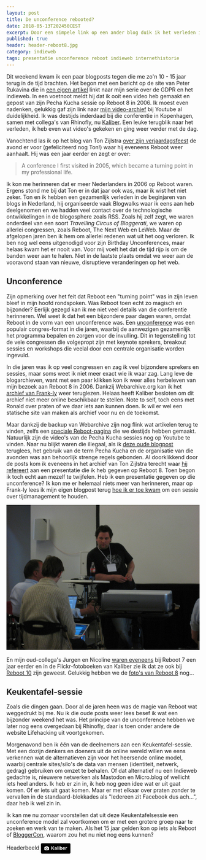 ```yaml
---
layout: post
title: De unconference rebooted?
date: 2018-05-13T202450CEST
excerpt: Door een simpele link op een ander blog duik ik het verleden in. En denk ik na over de toekomst. 
published: true
header: header-reboot8.jpg
category: indieweb
tags: presentatie unconference reboot indieweb internethistorie
---
```

Dit weekend kwam ik een paar blogposts tegen die me zo'n 10 - 15 jaar terug in de tijd brachten. Het begon met een bericht op de site van Peter Rukavina die in [een eigen artikel](https://ruk.ca/content/gdpr-and-personal-weblogs) linkt naar mijn serie over de GDPR en het indieweb. In een voetnoot meldt hij dat ik ooit een video heb gemaakt en gepost van zijn Pecha Kucha sessie op Reboot 8 in 2006. Ik moest even nadenken, gelukkig gaf zijn link naar [mijn video-archief](https://www.youtube.com/view_play_list?p=548A0D4120498725) bij Youtube al duidelijkheid. Ik was destijds inderdaad bij die conferentie in Kopenhagen, samen met collega's van Rhinofly, nu [Kaliber](https://kaliber.net). Een leuke terugblik naar het verleden, ik heb even wat video's gekeken en ging weer verder met de dag. 

Vanochtend las ik op het blog van Ton Zijlstra [over zijn verjaardagsfeest](https://www.zylstra.org/blog/2018/05/3893/) de avond er voor (gefeliciteerd nog Ton!) waar hij eveneens Reboot weer aanhaalt. Hij was een jaar eerder en zegt er over:

> A conference I first visited in 2005, which became a turning point in my professional life.

Ik kon me herinneren dat er meer Nederlanders in 2006 op Reboot waren. Ergens stond me bij dat Ton er in dat jaar ook was, maar ik wist het niet zeker. Ton en ik hebben een gezamenlijk verleden in de beginjaren van blogs in Nederland, hij organiseerde vaak Blogwalks waar ik eens aan heb deelgenomen en we hadden veel contact over de technologische ontwikkelingen in de blogosphere zoals RSS. Zoals hij zelf zegt, we waren onderdeel van een soort *Travelling Circus of Bloggerati*, we waren op allerlei congressen, zoals Reboot, The Next Web en LeWeb. 
Maar de afgelopen jaren ben ik hem om allerlei redenen wat uit het oog verloren. Ik ben nog wel eens uitgenodigd voor zijn Birthday Unconferences, maar helaas kwam het er nooit van. Voor mij voelt het dat de tijd rijp is om de banden weer aan te halen. Niet in de laatste plaats omdat we weer aan de vooravond staan van nieuwe, disruptieve veranderingen op het web. 

## Unconference
Zijn opmerking over het feit dat Reboot een "turning point" was in zijn leven bleef in mijn hoofd rondspoken. Was Reboot toen echt zo magisch en bijzonder? Eerlijk gezegd kan ik me niet veel details van die conferentie herinneren. Wel weet ik dat het een bijzondere paar dagen waren, omdat Reboot in de vorm van een unconference was. Een [unconference](https://en.wikipedia.org/wiki/Unconference) was een populair congres-format in die jaren, waarbij de aanwezigen gezamenlijk het programma bepalen en zorgen voor de invulling. Dit in tegenstelling tot de vele congressen die volgepropt zijn met keynote sprekers, breakout sessies en workshops die veelal door een centrale organisatie worden ingevuld. 

In die jaren was ik op veel congressen en zag ik veel bijzondere sprekers en sessies, maar soms weet ik niet meer exact wie ik waar zag. Lang leve de blogarchieven, want met een paar klikken kon ik weer alles herbeleven van mijn bezoek aan Reboot 8 in 2006. Dankzij Webarchive.org kan ik het [archief van Frank-ly](http://web.archive.org/web/20060614121950/http://www.frank-ly.nl:80/reboot/) weer teruglezen. Helaas heeft Kaliber besloten om dit archief niet meer online beschikbaar te stellen. Note to self, toch eens met Ronald over praten of we daar iets aan kunnen doen. Ik wil er wel een statische site van maken als archief voor nu en de toekomst. 

Maar dankzij de backup van Webarchive zijn nog flink wat artikelen terug te vinden, zelfs een [speciale Reboot-pagina](http://web.archive.org/web/20060614121950/http://www.frank-ly.nl:80/reboot/) die we destijds hebben gemaakt. Natuurlijk zijn de video's van de Pecha Kucha sessies nog op Youtube te vinden. Naar nu blijkt waren die illegaal, als ik [deze oude blogpost](http://web.archive.org/web/20060614122426/http://www.frank-ly.nl:80/index.cfm?entryID=13589) teruglees, het gebruik van de term Pecha Kucha en de organisatie van die avonden was aan behoorlijk strenge regels gebonden. Al doorklikkend door de posts kom ik eveneens in het archief van Ton Zijlstra terecht waar [hij refereert](https://www.zylstra.org/blog/2006/06/reboot8_first_i/) aan een presentatie die ik heb gegeven op Reboot 8. Toen begon ik toch echt aan mezelf te twijfelen. Heb ik een presentatie gegeven op die unconference? Ik kon me er helemaal niets meer van herinneren, maar op Frank-ly lees ik mijn eigen blogpost terug [hoe ik er toe kwam](http://web.archive.org/web/20060929165737/http://www.frank-ly.nl/reboot/hoe-je-mee-kunt-doen-aan-reboot) om een sessie over tijdmanagement te houden.

![<>](/images/gtd-reboot.jpg)

En mijn oud-collega's Jurgen en Nicoline [waren eveneens](http://web.archive.org/web/20060929165841/http://www.frank-ly.nl/reboot7) bij Reboot 7 een jaar eerder en in de Flickr-fotoboeken van Kaliber zie ik dat ze ook bij [Reboot 10](https://www.flickr.com/photos/rhinofly/sets/72157605926752487) zijn geweest. Gelukkig hebben we de [foto's van Reboot 8](https://www.flickr.com/photos/rhinofly/albums/72057594142945770) nog...

## Keukentafel-sessie
Zoals die dingen gaan. Door al de jaren heen was de magie van Reboot wat weggedrukt bij me. Nu ik die oude posts weer lees besef ik wat een bijzonder weekend het was. Het principe van de unconference hebben we later nog eens overgedaan bij Rhinofly, daar is toen onder andere de website Lifehacking uit voortgekomen. 

Morgenavond ben ik één van de deelnemers aan een Keukentafel-sessie. Met een dozijn denkers en doeners uit de online wereld willen we eens verkennen wat de alternatieven zijn voor het heersende online model, waarbij centrale sites/silo's de data van mensen (identiteit, netwerk, gedrag) gebruiken om omzet te behalen. Of dat alternatief nu een Indieweb gedachte is, nieuwere netwerken als Mastodon en Micro.blog of wellicht iets heel anders. Ik heb er zin in, ik heb nog geen idee wat er uit gaat komen. Of er iets uit gaat komen. Maar er met elkaar over praten zonder te vervallen in de standaard-blokkades als "Iedereen zit Facebook dus ach...", daar heb ik wel zin in.

Ik kan me nu zomaar voorstellen dat uit deze Keukentafelsessie een unconference model zal voortkomen om er met een grotere groep naar te zoeken en werk van te maken. Als het 15 jaar gelden kon op iets als Reboot of [BloggerCon](https://en.wikipedia.org/wiki/BloggerCon), waarom zou het nu niet nog eens kunnen?

Headerbeeld 
	<a style="background-color:black;color:white;text-decoration:none;padding:4px 6px;font-family:-apple-system, BlinkMacSystemFont, &quot;San Francisco&quot;, &quot;Helvetica Neue&quot;, Helvetica, Ubuntu, Roboto, Noto, &quot;Segoe UI&quot;, Arial, sans-serif;font-size:12px;font-weight:bold;line-height:1.2;display:inline-block;border-radius:3px;" href="https://www.flickr.com/photos/rhinofly/157794519/in/album-72057594142945770/" target="_blank" rel="noopener noreferrer" title=""><span style="display:inline-block;padding:2px 3px;"><svg xmlns="http://www.w3.org/2000/svg" style="height:12px;width:auto;position:relative;vertical-align:middle;top:-1px;fill:white;" viewBox="0 0 32 32"><title></title><path d="M20.8 18.1c0 2.7-2.2 4.8-4.8 4.8s-4.8-2.1-4.8-4.8c0-2.7 2.2-4.8 4.8-4.8 2.7.1 4.8 2.2 4.8 4.8zm11.2-7.4v14.9c0 2.3-1.9 4.3-4.3 4.3h-23.4c-2.4 0-4.3-1.9-4.3-4.3v-15c0-2.3 1.9-4.3 4.3-4.3h3.7l.8-2.3c.4-1.1 1.7-2 2.9-2h8.6c1.2 0 2.5.9 2.9 2l.8 2.4h3.7c2.4 0 4.3 1.9 4.3 4.3zm-8.6 7.5c0-4.1-3.3-7.5-7.5-7.5-4.1 0-7.5 3.4-7.5 7.5s3.3 7.5 7.5 7.5c4.2-.1 7.5-3.4 7.5-7.5z"></path></svg></span><span style="display:inline-block;padding:2px 3px;">Kaliber</span></a>
